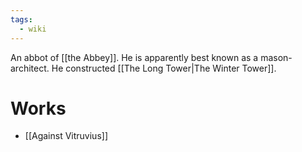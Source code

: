 ```yaml
---
tags:
  - wiki
---
```

An abbot of [[the Abbey]]. He is apparently best known as a mason-architect.
He constructed [[The Long Tower|The Winter Tower]].

# Works
- [[Against Vitruvius]]